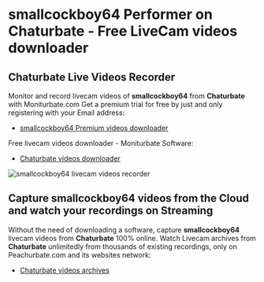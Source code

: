 # smallcockboy64 Performer on Chaturbate - Free LiveCam videos downloader

## Chaturbate Live Videos Recorder

Monitor and record livecam videos of **smallcockboy64** from **Chaturbate** with Moniturbate.com
Get a premium trial for free by just and only registering with your Email address:
* [smallcockboy64 Premium videos downloader](https://moniturbate.com/request-demo-licence-key.html)

Free livecam videos downloader - Moniturbate Software:
* [Chaturbate videos downloader](https://moniturbate.com/moniturbate-download-software.html)

![smallcockboy64 livecam videos recorder](https://peachurnet.com/templates/moniturbate-software.png)


## Capture smallcockboy64 videos from the Cloud and watch your recordings on Streaming

Without the need of downloading a software, capture **smallcockboy64** livecam videos from **Chaturbate** 100% online.
Watch Livecam archives from **Chaturbate** unlimitedly from thousands of existing recordings, only on Peachurbate.com and its websites network:
* [Chaturbate videos archives](https://peachurnet.com/)